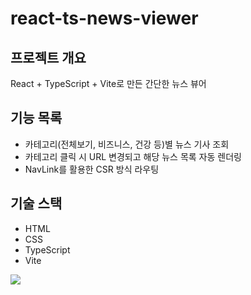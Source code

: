 # react-ts-news-viewer

## 프로젝트 개요
React + TypeScript + Vite로 만든 간단한 뉴스 뷰어

## 기능 목록
- 카테고리(전체보기, 비즈니스, 건강 등)별 뉴스 기사 조회
- 카테고리 클릭 시 URL 변경되고 해당 뉴스 목록 자동 렌더링
- NavLink를 활용한 CSR 방식 라우팅

## 기술 스택
- HTML
- CSS
- TypeScript
- Vite

![](https://velog.velcdn.com/images/gayeong__0916/post/4a460b05-a787-47d7-9cf4-07175901b60f/image.png)
